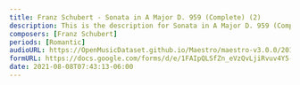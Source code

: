 ```yaml
---
title: Franz Schubert - Sonata in A Major D. 959 (Complete) (2)
description: This is the description for Sonata in A Major D. 959 (Complete) by Franz Schubert
composers: [Franz Schubert]
periods: [Romantic]
audioURL: https://OpenMusicDataset.github.io/Maestro/maestro-v3.0.0/2014/MIDI-UNPROCESSED_04-07-08-10-12-15-17_R2_2014_MID--AUDIO_17_R2_2014_wav.midi
formURL: https://docs.google.com/forms/d/e/1FAIpQLSfZn_eVzQvLjiRvuv4Y5-7FFamJjTEdl6IbTpnlF3zryi_bgQ/viewform
date: 2021-08-08T07:43:13-06:00
---
```

